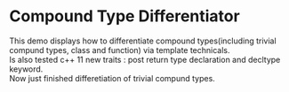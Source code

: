 #	Compound Type Differentiator
This demo displays how to differentiate compound types(including trivial compund types, class and function) via template technicals.<br/>
Is also tested c++ 11 new traits : post return type declaration and decltype keyword.<br/>
Now just finished differetiation of trivial compund types.<br/>